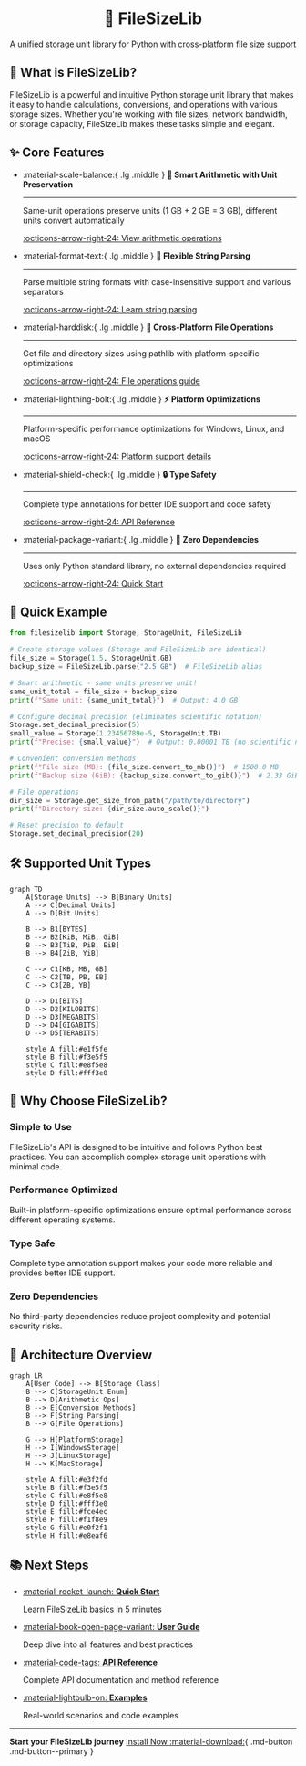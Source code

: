 <center><h1>📏 FileSizeLib</h1>

A unified storage unit library for Python with cross-platform file size support
</center>

## 🚀 What is FileSizeLib?

FileSizeLib is a powerful and intuitive Python storage unit library that makes it easy to handle calculations, conversions, and operations with various storage sizes. Whether you're working with file sizes, network bandwidth, or storage capacity, FileSizeLib makes these tasks simple and elegant.

## ✨ Core Features

<div class="grid cards" markdown>

-   :material-scale-balance:{ .lg .middle } **🧮 Smart Arithmetic with Unit Preservation**

    ---

    Same-unit operations preserve units (1 GB + 2 GB = 3 GB), different units convert automatically

    [:octicons-arrow-right-24: View arithmetic operations](api/storage.md#arithmetic-operations)

-   :material-format-text:{ .lg .middle } **📝 Flexible String Parsing**

    ---

    Parse multiple string formats with case-insensitive support and various separators

    [:octicons-arrow-right-24: Learn string parsing](api/storage.md#class-methods)

-   :material-harddisk:{ .lg .middle } **🔗 Cross-Platform File Operations**

    ---

    Get file and directory sizes using pathlib with platform-specific optimizations

    [:octicons-arrow-right-24: File operations guide](api/storage.md#file-operations)

-   :material-lightning-bolt:{ .lg .middle } **⚡ Platform Optimizations**

    ---

    Platform-specific performance optimizations for Windows, Linux, and macOS

    [:octicons-arrow-right-24: Platform support details](api/platform-storage.md)

-   :material-shield-check:{ .lg .middle } **🔒 Type Safety**

    ---

    Complete type annotations for better IDE support and code safety

    [:octicons-arrow-right-24: API Reference](api/index.md)

-   :material-package-variant:{ .lg .middle } **🎯 Zero Dependencies**

    ---

    Uses only Python standard library, no external dependencies required

    [:octicons-arrow-right-24: Quick Start](getting-started/quick-start.md)

</div>

## 🎯 Quick Example

```python
from filesizelib import Storage, StorageUnit, FileSizeLib

# Create storage values (Storage and FileSizeLib are identical)
file_size = Storage(1.5, StorageUnit.GB)
backup_size = FileSizeLib.parse("2.5 GB")  # FileSizeLib alias

# Smart arithmetic - same units preserve unit!
same_unit_total = file_size + backup_size
print(f"Same unit: {same_unit_total}")  # Output: 4.0 GB

# Configure decimal precision (eliminates scientific notation)
Storage.set_decimal_precision(5)
small_value = Storage(1.23456789e-5, StorageUnit.TB)
print(f"Precise: {small_value}")  # Output: 0.00001 TB (no scientific notation!)

# Convenient conversion methods
print(f"File size (MB): {file_size.convert_to_mb()}")  # 1500.0 MB
print(f"Backup size (GiB): {backup_size.convert_to_gib()}")  # 2.33 GiB

# File operations
dir_size = Storage.get_size_from_path("/path/to/directory")
print(f"Directory size: {dir_size.auto_scale()}")

# Reset precision to default
Storage.set_decimal_precision(20)
```

## 🛠️ Supported Unit Types

```mermaid
graph TD
    A[Storage Units] --> B[Binary Units]
    A --> C[Decimal Units]
    A --> D[Bit Units]
    
    B --> B1[BYTES]
    B --> B2[KiB, MiB, GiB]
    B --> B3[TiB, PiB, EiB]
    B --> B4[ZiB, YiB]
    
    C --> C1[KB, MB, GB]
    C --> C2[TB, PB, EB]
    C --> C3[ZB, YB]
    
    D --> D1[BITS]
    D --> D2[KILOBITS]
    D --> D3[MEGABITS]
    D --> D4[GIGABITS]
    D --> D5[TERABITS]
    
    style A fill:#e1f5fe
    style B fill:#f3e5f5
    style C fill:#e8f5e8
    style D fill:#fff3e0
```

## 🌟 Why Choose FileSizeLib?

### Simple to Use
FileSizeLib's API is designed to be intuitive and follows Python best practices. You can accomplish complex storage unit operations with minimal code.

### Performance Optimized
Built-in platform-specific optimizations ensure optimal performance across different operating systems.

### Type Safe
Complete type annotation support makes your code more reliable and provides better IDE support.

### Zero Dependencies
No third-party dependencies reduce project complexity and potential security risks.

## 🔄 Architecture Overview

```mermaid
graph LR
    A[User Code] --> B[Storage Class]
    B --> C[StorageUnit Enum]
    B --> D[Arithmetic Ops]
    B --> E[Conversion Methods]
    B --> F[String Parsing]
    B --> G[File Operations]
    
    G --> H[PlatformStorage]
    H --> I[WindowsStorage]
    H --> J[LinuxStorage]
    H --> K[MacStorage]
    
    style A fill:#e3f2fd
    style B fill:#f3e5f5
    style C fill:#e8f5e8
    style D fill:#fff3e0
    style E fill:#fce4ec
    style F fill:#f1f8e9
    style G fill:#e0f2f1
    style H fill:#e8eaf6
```

## 📚 Next Steps

<div class="grid cards" markdown>

-   [:material-rocket-launch: **Quick Start**](getting-started/quick-start.md)
    
    Learn FileSizeLib basics in 5 minutes

-   [:material-book-open-page-variant: **User Guide**](user-guide/index.md)
    
    Deep dive into all features and best practices

-   [:material-code-tags: **API Reference**](api/index.md)
    
    Complete API documentation and method reference

-   [:material-lightbulb-on: **Examples**](examples/index.md)
    
    Real-world scenarios and code examples

</div>

---

**Start your FileSizeLib journey** [Install Now :material-download:](getting-started/installation.md){ .md-button .md-button--primary }